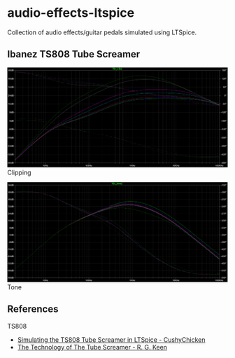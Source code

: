 # audio-effects-ltspice
Collection of audio effects/guitar pedals simulated using LTSpice.

## Ibanez TS808 Tube Screamer
![Vclip](/ibanez_ts808/images/ts808_vclip.png)
Clipping

![Vtone](/ibanez_ts808/images/ts808_vtone.png)
Tone

## References
TS808
- [Simulating the TS808 Tube Screamer in LTSpice - CushyChicken](https://cushychicken.github.io/posts/ltspice-tube-screamer/)
- [The Technology of The Tube Screamer - R. G. Keen](http://www.geofex.com/article_folders/TStech/tsxfram.htm)
